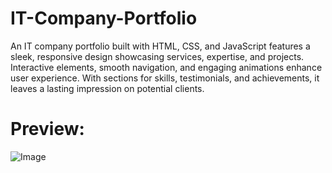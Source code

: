 # IT-Company-Portfolio
An IT company portfolio built with HTML, CSS, and JavaScript features a sleek, responsive design showcasing services, expertise, and projects. Interactive elements, smooth navigation, and engaging animations enhance user experience. With sections for skills, testimonials, and achievements, it leaves a lasting impression on potential clients.

# Preview:
![Image](https://github.com/user-attachments/assets/974df4b2-fdd9-408b-96f0-5ed3c63bd809)
